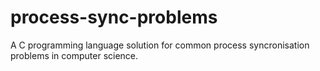 # process-sync-problems
A C programming language solution for common process syncronisation problems in computer science. 
